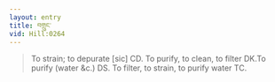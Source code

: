 ```yaml
---
layout: entry
title: བགྲུང་
vid: Hill:0264
---
```

> To strain; to depurate [sic] CD\. To purify, to clean, to filter DK\.To purify (water &c\.) DS\. To filter, to strain, to purify water TC\.


